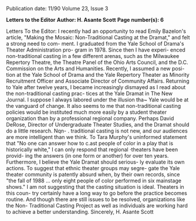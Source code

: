 Publication date: 11/90
Volume 23, Issue 3

**Letters to the Editor**
**Author: H. Asante Scott**
**Page number(s): 6**

Letters 
To the Editor: 
I recently had an opportunity to read 
Emily Bazelon's article, "Making the 
Mosaic: Non-Traditional Casting at the 
Dramat," and felt a strong need to com-
ment. 
I graduated from the Yale School 
of Drama's Theater Administration pro-
gram in 1978. Since then I have experi-
enced non-traditional casting in a few 
different arenas, such as the Milwaukee 
Repertory Theatre, the Theatre Panel of 
the Ohio Arts Council, and the D.C. 
Commission 
on 
the 
Arts 
and 
Humanities. 
Recently, I assumed a new posi-
tion at the Yale School of Drama and the 
Yale Repertory Theater as Minority 
Recruitment Officer and Associate 
Director of Community Affairs. 
Returning to Yale after twelve years, I 
became increasingly dismayed as I read 
about the non-traditional casting prac-
tices at the Yale Dramat in The New 
Journal. I suppose I always labored 
under the illusion tha~ Yale would be at 
the vanguard of change. It also seems to 
me that non-traditional casting policies 
would be instituted much more easily 
by a student theater organization than 
by a professional regional company. 
Perhaps David DeRose, Director of 
Undergraduate Theater Studies, and the 
Dramat should do a little research. Nqn- . 
traditional casting is not new, and our 
audiences are more intelligent than we 
think. To Tara Murphy's uninformed 
statement that "No one can answer how 
to c.ast people of color in a play that is 
historically white," I can only respond 
that regional ·theaters have been provid-
ing the answers (in one form or another) 
for over ten years. Furthermore, I 
believe the Yale Dramat should serious-
ly evaluate its own actions. To suggest 
that ethnic theater groups may segre-
gate the Yale theater community is 
patently absurd when, by their own 
records, since "the fall of 1988 ... only 
eight people of color performed in six 
mainstage shows." 
I am not suggesting that the casting 
situation is ideal. Theaters in this coun-
try certainly have a long way to go 
before the practice becomes routine. 
And though there are still issues to be 
resolved, organizations like the Non-
Traditional Casting Project as well as 
individuals are working hard to achieve 
a better understanding. 
Sincerely, 
H. Asante Scott